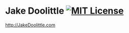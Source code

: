 # Jake Doolittle [![MIT License][license-image]][license-url]
http://JakeDoolittle.com



[license-url]: LICENSE
[license-image]: https://img.shields.io/badge/license-MIT-000000.svg?style=flat-square
